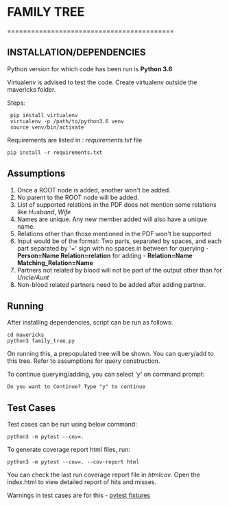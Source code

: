# FAMILY TREE
==========================================

## INSTALLATION/DEPENDENCIES

Python version for which code has been run is **Python 3.6**

Virtualenv is advised to test the code.
Create virtualenv outside the mavericks folder.

Steps:

     pip install virtualenv
     virtualenv -p /path/to/python3.6 venv
     source venv/bin/activate

Requirements are listed in : *requirements.txt* file

    pip install -r requirements.txt

## Assumptions

1. Once a ROOT node is added, another won't be added.
2. No parent to the ROOT node will be added.
3. List of supported relations in the PDF does not mention some relations like *Husband*, *Wife*
4. Names are unique. Any new member added will also have a unique name.
5. Relations other than those mentioned in the PDF won't be supported
6. Input would be of the format:
    Two parts, separated by spaces, and each part separated by '=' sign with no spaces in between
    for querying - **Person=Name Relation=relation**
    for adding - **Relation=Name Matching_Relation=Name**
7. Partners not related by blood will not be part of the output other than for *Uncle/Aunt*
8. Non-blood related partners need to be added after adding partner.

## Running

After installing dependencies, script can be run as follows:

    cd mavericks
    python3 family_tree.py

On running this, a prepopulated tree will be shown.
You can query/add to this tree. Refer to assumptions for query construction.

To continue querying/adding, you can select *'y'* on command prompt:

    Do you want to Continue? Type "y" to continue

## Test Cases

Test cases can be run using below command:

    python3 -m pytest --cov=.

To generate coverage report html files, run:

    python3 -m pytest --cov=. --cov-report html


You can check the last run coverage report file in *htmlcov*.
Open the index.html to view detailed report of hits and misses.

Warnings in test cases are for this - [pytest fixtures](https://docs.pytest.org/en/latest/proposals/parametrize_with_fixtures.html)